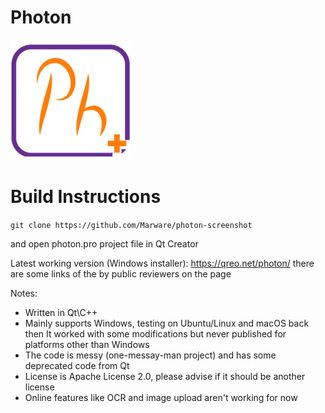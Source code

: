 # Photon

![alt text](https://github.com/Marware/photon-screenshot/raw/main/photon-02.png?raw=true)


# Build Instructions
`git clone https://github.com/Marware/photon-screenshot`

and open photon.pro project file in Qt Creator

Latest working version (Windows installer): https://qreo.net/photon/ there are some links of the by public reviewers on the page

Notes:
- Written in Qt\C++
- Mainly supports Windows, testing on Ubuntu/Linux and macOS back then It worked with some modifications but never published for platforms other than Windows
- The code is messy (one-messay-man project) and has some deprecated code from Qt
- License is Apache License 2.0, please advise if it should be another license
- Online features like OCR and image upload aren't working for now
